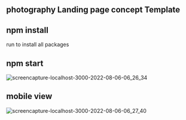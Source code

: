 
## photography Landing page concept Template

## npm install

run to install all packages

## npm start

![screencapture-localhost-3000-2022-08-06-06_26_34](https://user-images.githubusercontent.com/56106453/183231776-cea89df4-e013-427e-bdc3-8acdd7489cd8.png)


## mobile view
![screencapture-localhost-3000-2022-08-06-06_27_40](https://user-images.githubusercontent.com/56106453/183231810-e2b1e465-4741-4d56-869d-5e084b32e28d.png)
